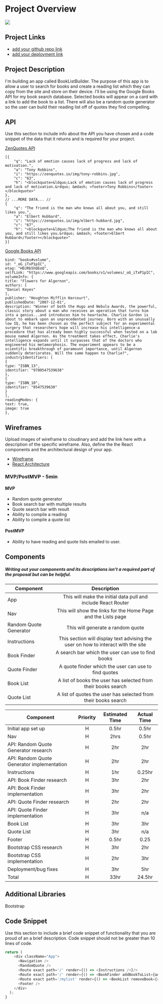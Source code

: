 # Project Overview

![](https://media.giphy.com/media/3o6Mbad3dj18iunbyM/giphy.gif)

## Project Links

- [add your github repo link]()
- [add your deployment link]()

## Project Description

I'm building an app called BookListBuilder. The purpose of this app is to allow a user to search for books and create a reading list which they can copy from the site and store on their device. I'll be using the Google Books API for my book search database. Selected books will appear on a card with a link to add the book to a list. There will also be a random quote generator so the user can build their reading list off of quotes they find compelling.

## API

Use this section to include info about the API you have chosen and a code snippet of the data that it returns and is required for your project. 

[ZenQuotes API](https://premium.zenquotes.io/zenquotes-documentation/)
```
[{
	"q": "Lack of emotion causes lack of progress and lack of motivation.",
	"a": "Tony Robbins",
	"i": "https://zenquotes.io/img/tony-robbins.jpg",
	"c": "63",
	"h": "<blockquote>&ldquo;Lack of emotion causes lack of progress and lack of motivation.&rdquo; &mdash; <footer>Tony Robbins</footer></blockquote>"
},
// ...MORE DATA... //
{
	"q": "The friend is the man who knows all about you, and still likes you.",
	"a": "Elbert Hubbard",
	"i": "https://zenquotes.io/img/elbert-hubbard.jpg",
	"c": "67",
	"h": "<blockquote>&ldquo;The friend is the man who knows all about you, and still likes you.&rdquo; &mdash; <footer>Elbert Hubbard</footer></blockquote>"
}]
```

[Google Books API](https://developers.google.com/books/docs/overview)
```
kind: "books#volume",
id: "_oG_iTxP1pIC",
etag: "HDJRb5hQEoQ",
selfLink: "https://www.googleapis.com/books/v1/volumes/_oG_iTxP1pIC",
volumeInfo: {
title: "Flowers for Algernon",
authors: [
"Daniel Keyes"
],
publisher: "Houghton Mifflin Harcourt",
publishedDate: "2007-12-01",
description: "Winner of both the Hugo and Nebula Awards, the powerful, classic story about a man who receives an operation that turns him into a genius...and introduces him to heartache. Charlie Gordon is about to embark upon an unprecedented journey. Born with an unusually low IQ, he has been chosen as the perfect subject for an experimental surgery that researchers hope will increase his intelligence-a procedure that has already been highly successful when tested on a lab mouse named Algernon. As the treatment takes effect, Charlie's intelligence expands until it surpasses that of the doctors who engineered his metamorphosis. The experiment appears to be a scientific breakthrough of paramount importance, until Algernon suddenly deteriorates. Will the same happen to Charlie?",
industryIdentifiers: [
{
type: "ISBN_13",
identifier: "9780547539638"
},
{
type: "ISBN_10",
identifier: "0547539630"
}
],
readingModes: {
text: true,
image: true
},
```


## Wireframes

Upload images of wireframe to cloudinary and add the link here with a description of the specific wireframe. Also, define the the React components and the architectural design of your app.

- [Wireframe](https://imgur.com/a/C4Foi8o)
- [React Architecture](https://lucid.app/lucidchart/5410928e-1608-4610-84b8-b8491527c5d8/edit?viewport_loc=-11%2C-121%2C1937%2C1365%2C0_0&invitationId=inv_8f9a5fb9-9a4b-40c8-89b1-e7fd0bb3d157)


### MVP/PostMVP - 5min

#### MVP
- Random quote generator
- Book search bar with multiple results
- Quote search bar with result
- Ability to compile a reading
- Ability to compile a quote list

#### PostMVP

- Ability to have reading and quote lists emailed to user.

## Components
##### Writing out your components and its descriptions isn't a required part of the proposal but can be helpful.

| Component | Description | 
| --- | :---: |  
| App | This will make the initial data pull and include React Router| 
| Nav | This will show the links for the Home Page and the Lists page | 
| Random Quote Generator | This will generate a random quote |
| Instructions | This section will display text advising the user on how to interact with the site |
| Book Finder | A search bar which the user can use to find books |
| Quote Finder | A quote finder which the user can use to find quotes |
| Book List | A list of books the user has selected from their books search |
| Quote List | A list of quotes the user has selected from their books search |


| Component | Priority | Estimated Time | Actual Time |
| --- | :---: |  :---: | :---: |
| Initial app set up | H | 0.5hr | 0.5hr |
| Nav | H | 2hrs| 0.5hr |
| API: Random Quote Generator research | H | 2hr| 2hr |
| API: Random Quote Generator implementation | H | 2hr | 2hr |
| Instructions | H | 1hr | 0.25hr |
| API: Book Finder research | H | 3hr | 2hr |
| API: Book Finder implementation | H | 3hr | 2hr |
| API: Quote Finder research | H | 2hr | 2hr |
| API: Quote Finder implementation | H | 3hr | n/a |
| Book List | H | 3hr | 3hr |
| Quote List | H | 3hr | n/a |
| Footer | H | 0.5hr | 0.25 |
| Bootstrap CSS research | H | 3hr | 2hr |
| Bootstrap CSS implementation | H | 2hr | 3hr |
| Deployment/bug fixes | H | 3hr | 5hr |
| Total | H | 33hr | 24.5hr |

## Additional Libraries
 
 Bootstrap

## Code Snippet

Use this section to include a brief code snippet of functionality that you are proud of an a brief description.  Code snippet should not be greater than 10 lines of code. 

```javascript
return (
    <div className="App">
      <Navigation />
      <RandomQuote />
      <Route exact path='/' render={() => <Instructions />}/>
      <Route exact path='/' render={() => <BookFinder addBookToList={addBookToList} />}/>
      <Route exact path='/mylist' render={() => <BookList removeBook={removeBook} readingList={readingList} />}/>
      <Footer />
    </div>
  );
}
```
